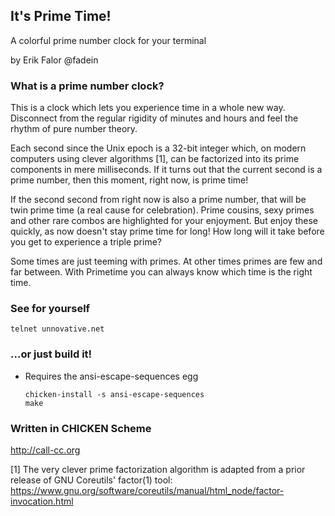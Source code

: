 ## It's Prime Time!

A colorful prime number clock for your terminal

by Erik Falor @fadein

### What is a prime number clock?

This is a clock which lets you experience time in a whole new way. Disconnect
from the regular rigidity of minutes and hours and feel the rhythm of pure
number theory.

Each second since the Unix epoch is a 32-bit integer which, on modern computers
using clever algorithms [1], can be factorized into its prime components in
mere milliseconds. If it turns out that the current second is a prime number, then
this moment, right now, is prime time!

If the second second from right now is also a prime number, that will be twin
prime time (a real cause for celebration). Prime cousins, sexy primes and other
rare combos are highlighted for your enjoyment. But enjoy these quickly, as now
doesn't stay prime time for long! How long will it take before you get to
experience a triple prime?

Some times are just teeming with primes. At other times primes are few and far
between. With Primetime you can always know which time is the right time.


### See for yourself
`telnet unnovative.net`


### ...or just build it!
* Requires the ansi-escape-sequences egg
  ```
  chicken-install -s ansi-escape-sequences
  make
  ```

### Written in CHICKEN Scheme
http://call-cc.org


[1] The very clever prime factorization algorithm is adapted from a prior
release of GNU Coreutils' factor(1) tool:
https://www.gnu.org/software/coreutils/manual/html_node/factor-invocation.html
